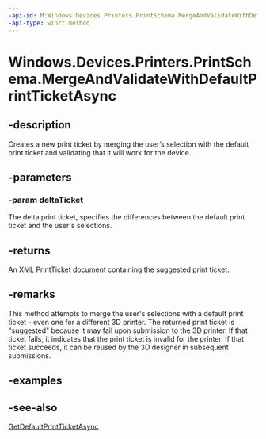 ```yaml
---
-api-id: M:Windows.Devices.Printers.PrintSchema.MergeAndValidateWithDefaultPrintTicketAsync(Windows.Storage.Streams.IRandomAccessStreamWithContentType)
-api-type: winrt method
---
```


<!-- Method syntax
public Windows.Foundation.IAsyncOperation<Windows.Storage.Streams.IRandomAccessStreamWithContentType> MergeAndValidateWithDefaultPrintTicketAsync(Windows.Storage.Streams.IRandomAccessStreamWithContentType deltaTicket)
-->

# Windows.Devices.Printers.PrintSchema.MergeAndValidateWithDefaultPrintTicketAsync

## -description
Creates a new print ticket by merging the user’s selection with the default print ticket and validating that it will work for the device.

## -parameters
### -param deltaTicket
The delta print ticket, specifies the differences between the default print ticket and the user's selections.

## -returns
An XML PrintTicket document containing the suggested print ticket.

## -remarks
This method attempts to merge the user's selections with a default print ticket - even one for a different 3D printer. The returned print ticket is "suggested" because it may fail upon submission to the 3D printer. If that ticket fails, it indicates that the print ticket is invalid for the printer. If that ticket succeeds, it can be reused by the 3D designer in subsequent submissions.

## -examples

## -see-also
[GetDefaultPrintTicketAsync](printschema_getdefaultprintticketasync.md)